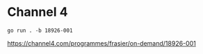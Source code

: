 # Channel 4

~~~
go run . -b 18926-001
~~~

https://channel4.com/programmes/frasier/on-demand/18926-001

